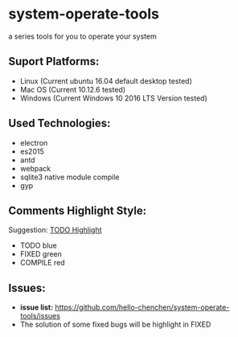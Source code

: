 # system-operate-tools
a series tools for you to operate your system

## Suport Platforms:
- Linux (Current ubuntu 16.04 default desktop tested)
- Mac OS (Current 10.12.6 tested)
- Windows (Current Windows 10 2016 LTS Version tested)

## Used Technologies:
- electron
- es2015
- antd
- webpack
- sqlite3 native module compile
- gyp

## Comments Highlight Style:
Suggestion: [TODO Highlight](https://marketplace.visualstudio.com/items?itemName=wayou.vscode-todo-highlight)
- TODO blue
- FIXED green
- COMPILE red

## Issues:
- **issue list:** https://github.com/hello-chenchen/system-operate-tools/issues
- The solution of some fixed bugs will be highlight in FIXED
